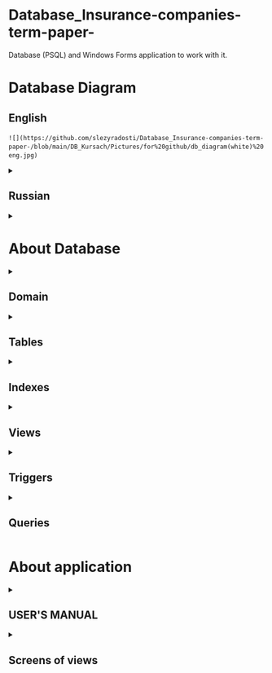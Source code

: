 # Database_Insurance-companies-term-paper-
Database (PSQL) and Windows Forms application to work with it.

# Database Diagram

## English
	
</summary>

` ![](https://github.com/slezyradosti/Database_Insurance-companies-term-paper-/blob/main/DB_Kursach/Pictures/for%20github/db_diagram(white)%20eng.jpg) `
	
</details>
	
<details>
<summary>

## Russian
	
</summary>

` ![](https://github.com/slezyradosti/Database_Insurance-companies-term-paper-/blob/main/DB_Kursach/Pictures/for%20github/db_diagram(white)%20eng.jpg) `
	
</details>
	
<details>
<summary>



# About Database
<details>
<summary>
	
## Domain
	
</summary>

` CREATE DOMAIN op_year AS integer
	CHECK(VALUE BETWEEN 1850 AND CAST(date_part('year', current_date) AS integer)) NOT NULL; `
	
</details>
	
<details>
<summary>
	
## Tables
	
</summary>

- Property types

```
CREATE TABLE property_types
(	type_id serial NOT NULL,
	property_type text COLLATE pg_catalog."default" NOT NULL,
 	CONSTRAINT typeid_pkey PRIMARY KEY (type_id),
 	CONSTRAINT property_uniq UNIQUE (property_type)
);
```

- Cities

```
CREATE TABLE cities
(
	city_id serial NOT NULL,
	city text COLLATE pg_catalog."default" NOT NULL,
	CONSTRAINT cityid_pkey PRIMARY KEY (city_id),
 	CONSTRAINT city_uniq UNIQUE (city)
); 
```

- Companies

```
CREATE TABLE companies
(
	company_id serial NOT NULL,
	company_name text COLLATE pg_catalog."default" NOT NULL,
	type_id integer NOT NULL,
	license_number integer NOT NULL,
	license_expiration_date date NOT NULL,
	city_id integer NOT NULL,
	address text COLLATE pg_catalog."default" NOT NULL,
	phone_number varchar(10) NOT NULL,
	opening_year op_year,
	license_photo bytea,
	CHECK (CAST(date_part('year', current_date) AS integer) > opening_year),
	CONSTRAINT company_pkey PRIMARY KEY (company_id),
	CONSTRAINT name_uniq UNIQUE (company_name),
	CONSTRAINT typeid_fkey FOREIGN KEY (type_id)
		REFERENCES property_types (type_id)
		ON DELETE CASCADE,
	CONSTRAINT lnumber_uniq UNIQUE (license_number),
	CONSTRAINT cityid_fkey FOREIGN KEY (city_id)
		REFERENCES cities (city_id)
		ON DELETE CASCADE,
	CONSTRAINT phnumber_uniq UNIQUE (phone_number)
);
```

- Types of insurance

```
CREATE TABLE types_of_insurance
(
	type_of_insurance_id serial NOT NULL,
	type_of_insurance text COLLATE pg_catalog."default" NOT NULL,
	CONSTRAINT instypeid_pkey PRIMARY KEY (type_of_insurance_id),
 	CONSTRAINT instype_uniq UNIQUE (type_of_insurance)
);
```

- Social status of clients

```
CREATE TABLE social_status_of_clients
(
	social_status_id serial NOT NULL,
	social_status text COLLATE pg_catalog."default" NOT NULL,
	CONSTRAINT socstatus_pkey PRIMARY KEY (social_status_id),
 	CONSTRAINT socstatus_uniq UNIQUE (social_status)
);
```

- Branches

```
CREATE TABLE branches
(
	branch_id serial NOT NULL,
	branch_name text COLLATE pg_catalog."default" NOT NULL,
	company_id integer NOT NULL, --ref
	city_id integer NOT NULL, --ref
	is_main boolean NOT NULL, -- only one 'true' 
	address text COLLATE pg_catalog."default" NOT NULL,
	phone_number varchar(10) NOT NULL,
	opening_year op_year,
	number_of_employees integer NOT NULL DEFAULT 0, --не даю это поле на ввод, добавил триггер
	CHECK(opening_year > 0),
	CONSTRAINT branchid_pkey PRIMARY KEY (branch_id),
 	--CONSTRAINT branchname_uniq UNIQUE (branch_name),
	CONSTRAINT companyid_fkey FOREIGN KEY (company_id)
		REFERENCES companies (company_id)
		ON DELETE CASCADE,
	CONSTRAINT cityid_fkey FOREIGN KEY (city_id)
		REFERENCES cities (city_id)
		ON DELETE CASCADE,
	CONSTRAINT branchphnumber_uniq UNIQUE (phone_number),
	CONSTRAINT branchNameAndCity_uniq UNIQUE (branch_name, city_id)
); 
```

- Employees

```
CREATE TABLE employees
(
	employee_id serial NOT NULL,
	branch_id integer NOT NULL,
	surname text COLLATE pg_catalog."default" NOT NULL,
	firstname text COLLATE pg_catalog."default" NOT NULL,
	lastname text COLLATE pg_catalog."default" NOT NULL,
	CONSTRAINT employee_pkey PRIMARY KEY (employee_id),
	CONSTRAINT branchid_fkey FOREIGN KEY (branch_id)
		REFERENCES branches (branch_id)
		ON DELETE CASCADE,
 	CONSTRAINT fullname_uniq UNIQUE (surname, firstname, lastname)
);
```

- Clients

```
CREATE TABLE clients
(
	client_id serial NOT NULL,
	surname text COLLATE pg_catalog."default" NOT NULL,
	firstname text COLLATE pg_catalog."default" NOT NULL,
	lastname text COLLATE pg_catalog."default" NOT NULL,
	date_of_birth date NOT NULL,
	social_status_id integer NOT NULL, --ref
	city_id integer NOT NULL, --ref
	address text NOT NULL,
	phone_number varchar(10) NOT NULL,
	CHECK (date_of_birth BETWEEN (current_date - (365*120))::date AND (current_date - (365*18))), -- 18-120 лет 
	CONSTRAINT clientid_pkey PRIMARY KEY (client_id),
	CONSTRAINT social_statusid_fkey FOREIGN KEY (social_status_id)
		REFERENCES social_status_of_clients (social_status_id)
		ON DELETE CASCADE,
	CONSTRAINT clientcityid_fkey FOREIGN KEY (city_id)
		REFERENCES cities (city_id)
		ON DELETE CASCADE,
	CONSTRAINT clientchphnumber_uniq UNIQUE (phone_number),
 	CONSTRAINT clientfullname_uniq UNIQUE (surname, firstname, lastname)
);
```

- Contracts

```
CREATE TABLE contracts
(
	contract_id serial NOT NULL,
	type_of_insurance_id integer NOT NULL, --ref
	employee_id integer NOT NULL, --ref
	client_id integer NOT NULL, --ref
	text_of_contract text NOT NULL,
	sum_of_contract integer NOT NULL,
	date_of_onclusion_contract date DEFAULT(current_date) NOT NULL,
	CHECK (sum_of_contract > 0),
	CHECK (date_of_onclusion_contract BETWEEN (current_date - 365) AND current_date), --365 дней
	CONSTRAINT contract_id PRIMARY KEY (contract_id),
	CONSTRAINT instype_fkey FOREIGN KEY (type_of_insurance_id)
		REFERENCES types_of_insurance (type_of_insurance_id)
		ON DELETE CASCADE,
	CONSTRAINT employeeid_fkey FOREIGN KEY (employee_id)
		REFERENCES employees (employee_id)
		ON DELETE CASCADE,
	CONSTRAINT contract_clientid_fkey FOREIGN KEY (client_id)
		REFERENCES clients (client_id)
		ON DELETE CASCADE
	
);
```
</details>

<details>
<summary>
	
## Indexes
	
</summary>

```
CREATE INDEX idx_opening_year ON companies(opening_year);
CREATE INDEX idx_branch_opening_year ON branches(opening_year);
CREATE INDEX idx_client_date_of_birth ON clients(date_of_birth);
CREATE INDEX idx_date_of_onclusion_contract ON contracts(date_of_onclusion_contract);
CREATE INDEX idx_sum_of_contract ON contracts(sum_of_contract);
CREATE INDEX idx_client_fio ON clients(surname, firstname, lastname);
```
	
</details>

<details>
<summary>
	
## Views
	
</summary>

```
CREATE VIEW all_companies_view AS
SELECT company_id, company_name, property_types.property_type, license_number, license_expiration_date, cities.city, address, phone_number, opening_year, license_photo FROM companies
INNER JOIN property_types ON companies.type_id=property_types.type_id
INNER JOIN cities ON companies.city_id=cities.city_id
ORDER BY company_id ASC;

CREATE VIEW all_property_types_view AS
SELECT type_id, property_type FROM property_types;

CREATE VIEW all_branches_view AS
SELECT branch_id, branch_name, companies.company_name, cities.city, is_main, branches.address, branches.phone_number, branches.opening_year, number_of_employees FROM branches
INNER JOIN companies ON branches.company_id=companies.company_id
INNER JOIN cities ON branches.city_id=cities.city_id
ORDER BY branch_id ASC;

CREATE VIEW all_employees_view AS
SELECT employee_id, employees.surname, employees.firstname, employees.lastname, concat (branches.branch_name, ', ', cities.city) branchAndCity 
FROM employees
INNER JOIN branches ON employees.branch_id=branches.branch_id
INNER JOIN cities ON branches.city_id=cities.city_id
ORDER BY employee_id ASC;


CREATE VIEW all_contracts_view AS
SELECT contract_id, types_of_insurance.type_of_insurance, concat (employees.surname, ' ', employees.firstname, ' ', employees.lastname) employeeFullName, concat (clients.surname, ' ', clients.firstname, ' ', clients.lastname) clientFullName, text_of_contract, sum_of_contract, date_of_onclusion_contract
FROM contracts
INNER JOIN types_of_insurance ON contracts.type_of_insurance_id =types_of_insurance.type_of_insurance_id
INNER JOIN employees ON contracts.employee_id=employees.employee_id
INNER JOIN clients ON contracts.client_id=clients.client_id
ORDER BY contract_id ASC;


CREATE VIEW all_types_of_insurance_view AS
SELECT type_of_insurance_id, type_of_insurance FROM types_of_insurance;

CREATE VIEW all_clients_view AS
SELECT client_id,  clients.surname, clients.firstname, clients.lastname, date_of_birth, social_status_of_clients.social_status, cities.city, address, phone_number FROM clients
INNER JOIN social_status_of_clients ON clients.social_status_id=social_status_of_clients.social_status_id
INNER JOIN cities ON clients.city_id=cities.city_id
ORDER BY client_id ASC;

CREATE VIEW all_social_status_of_clients_view AS
SELECT social_status_id, social_status FROM social_status_of_clients;

CREATE VIEW all_cities_view AS
SELECT city_id, city FROM cities;
```
	
</details>


<details>
<summary>
	
## Triggers
	
</summary>

- Employees - branches (insert)
	
```
CREATE  OR REPLACE FUNCTION add_number_employee_to_branch()
RETURNS TRIGGER
AS $$
BEGIN

	UPDATE branches
        SET number_of_employees = number_of_employees + 1
       WHERE branch_id = NEW.branch_id;

	RETURN NEW;
END;
$$ LANGUAGE plpgsql;

CREATE TRIGGER add_number_emplyees AFTER INSERT ON employees
FOR EACH ROW EXECUTE PROCEDURE add_number_employee_to_branch();
```
	
- Employees - branches (delete)
	
```
CREATE OR REPLACE FUNCTION remove_number_employee_to_branch()
RETURNS TRIGGER
AS $$
BEGIN
--ПРОВЕРКА НА ОТРИЦАТЕЛЬНОЕ ЧИСЛО?
	--IF number_of_employees > 0 THEN
	UPDATE branches
        SET number_of_employees = number_of_employees - 1
       	WHERE branch_id = OLD.branch_id;
		RETURN OLD;
END;
$$ LANGUAGE plpgsql;

CREATE TRIGGER remove_number_emplyees AFTER DELETE ON employees
FOR EACH ROW EXECUTE PROCEDURE remove_number_employee_to_branch();
```
	
- Employees - branches (update)
	
```
CREATE OR REPLACE FUNCTION update_number_employee_to_branch()
RETURNS TRIGGER
AS $$
BEGIN
	UPDATE branches
        SET number_of_employees = number_of_employees - 1
       	WHERE branch_id = OLD.branch_id;
	UPDATE branches
		SET number_of_employees = number_of_employees + 1
       WHERE branch_id = NEW.branch_id;
		RETURN NEW;
END;
$$ LANGUAGE plpgsql;

CREATE TRIGGER update_number_emplyees AFTER UPDATE ON employees
FOR EACH ROW EXECUTE PROCEDURE update_number_employee_to_branch();
```
	
- Only one main branch in company (insert)
	
```
CREATE OR REPLACE FUNCTION insert_ismain_branch()
RETURNS TRIGGER
AS $$
BEGIN
	IF ( SELECT COUNT(*) FROM branches
  	WHERE (branches.company_id = new.company_id)) >= 1 THEN
		new.is_main = false;
		RETURN NEW;
	ELSE
		new.is_main = true;
		RETURN NEW;
	END IF;
END;
$$ LANGUAGE plpgsql;

CREATE TRIGGER insert_ismain_branch BEFORE INSERT ON branches
FOR EACH ROW EXECUTE PROCEDURE insert_ismain_branch();
```
	

- Only one main branch in company (delete)
	
```
CREATE OR REPLACE FUNCTION remove_ismain_branch()
RETURNS TRIGGER
AS $$
BEGIN
	IF (OLD.is_main = true) THEN
		UPDATE branches
		SET is_main = true
		WHERE branches.opening_year = (SELECT MIN(branches.opening_year) FROM branches WHERE old.company_id = branches.company_id); --AND old.company_id = branches.company_id; 
	--RETURN NEW;
	END IF;
	RETURN OLD;
END;
$$ LANGUAGE plpgsql;

CREATE TRIGGER delete_ismain_branch AFTER DELETE ON branches
FOR EACH ROW EXECUTE PROCEDURE remove_ismain_branch();
```
	
- Only one main branch in company (update)
	
```
CREATE OR REPLACE FUNCTION update_ismain_branch()
RETURNS TRIGGER
AS $$
BEGIN --если изменяемый филиал был главным -> главным станет другой
	IF (OLD.is_main = true) THEN
		UPDATE branches
		SET is_main = true
		WHERE branches.opening_year = (SELECT MIN(branches.opening_year) FROM branches WHERE old.company_id = branches.company_id); --AND old.company_id = branches.company_id; 
	
	END IF;

	IF ( SELECT COUNT(*) FROM branches -- если у другой компании уже больше 1 филиала (первый всегда главный)
  		WHERE (branches.company_id = new.company_id)) > 1 THEN -- то обновленный будет обычным
			UPDATE branches
			SET is_main = false
			WHERE branch_id = new.branch_id;
	ELSE -- иначе обновленный станет главным
		UPDATE branches
		SET is_main = true
		WHERE branch_id = new.branch_id;
	END IF;
	
	RETURN NEW;
END;
$$ LANGUAGE plpgsql;

CREATE TRIGGER update_ismain_branch AFTER UPDATE ON branches
FOR EACH ROW 
WHEN (OLD.company_id is DISTINCT FROM NEW.company_id) 
EXECUTE PROCEDURE update_ismain_branch();
```
	
</details>

<details>
<summary>
	
## Queries
	
</summary>

- Inner Join With Foreign Key1

```
SELECT branch_id, branch_name, cities.city, is_main,
			branches.address, branches.phone_number, branches.opening_year, number_of_employees
			FROM branches
			INNER JOIN cities ON branches.city_id=cities.city_id
			WHERE branches.city_id = {0}
			GROUP BY branch_id, cities.city	
```
	
- Inner Join With Foreign Key2

```
SELECT employee_id, employees.surname, employees.firstname,
			employees.lastname, concat (branches.branch_name, ', ', cities.city) branchAndCity
			FROM employees
			INNER JOIN branches ON employees.branch_id=branches.branch_id
			INNER JOIN cities ON branches.city_id=cities.city_id
			WHERE employees.branch_id = {0}
			GROUP BY employee_id, branchAndCity;
```
	
- left Outer Join

```
SELECT branch_id, branch_name, companies.company_name, city, is_main, number_of_employees
			FROM branches
			LEFT OUTER JOIN companies ON branches.company_id = companies.company_id AND companies.license_photo IS NOT NULL
			LEFT OUTER JOIN cities ON branches.city_id= cities.city_id
			ORDER BY branch_id ASC
```
	
- right Outer Join

```
SELECT property_types.type_id , property_type , companies.company_name FROM property_types
			RIGHT OUTER JOIN companies ON companies.type_id = property_types.type_id AND companies.license_photo IS NOT NULL
			ORDER BY property_types.type_id ASC
```
	
- query On Query By Left Join Principle

```
SELECT companies.company_id, 
			(SELECT company_name FROM companies WHERE cmp.company_id = companies.company_id)
			FROM companies
			LEFT OUTER JOIN(SELECT DISTINCT company_id FROM branches
			WHERE is_main = true) cmp ON cmp.company_id = companies.company_id
			GROUP BY companies.company_id, cmp.company_id
			ORDER BY companies.company_id
```
	
- total Including

```
SELECT COUNT(client_id),
			SUM(CASE WHEN current_date - date_of_birth >= 18*365  AND current_date - date_of_birth< 20*365 THEN 1 ELSE 0 
			END) AS about18yoLower20yo,
			SUM(CASE WHEN current_date - date_of_birth >= 20 * 365  AND current_date - date_of_birth < 30 * 365 THEN 1 ELSE 0 
			END) AS about20yoLower30yo,
			SUM(CASE WHEN current_date - date_of_birth >= 30 * 365  AND current_date - date_of_birth < 45 * 365 THEN 1 ELSE 0
			END) AS about30yoLower45yo,
			SUM(CASE WHEN current_date - date_of_birth >= 45 * 365 THEN 1 ELSE 0
			END) AS about45yo
			FROM clients
```
	
- summary Queries With Condition On Data By Value

```
SELECT clients.client_id,
			concat (clients.surname, ' ', clients.firstname, ' ', clients.lastname) clientFullName, SUM(sum_of_contract)
			FROM contracts
			INNER JOIN clients ON contracts.client_id=clients.client_id
			WHERE(SELECT SUM(sum_of_contract) FROM contracts WHERE contracts.client_id= clients.client_id) >= {0}
			GROUP BY clients.client_id, clientFullName
			ORDER BY clientFullName ASC	
```
	
- summary Queries With Condition On Data By Mask

```
SELECT branch_id,
			concat (branch_name, ', ', city) branchNameAndCity, phone_number FROM all_branches_view
			WHERE phone_number LIKE '{0}%'
			GROUP BY branch_id, branchNameAndCity, phone_number ORDER BY branch_id ASC
```
	
- final Query With Condition On Data And Groups

```
SELECT company_name, COUNT(branches.branch_id)
			FROM companies 
			INNER JOIN branches ON branches.company_id=companies.company_id
			WHERE branches.opening_year BETWEEN {1} AND {2}
			GROUP BY company_name, companies.company_id
			HAVING companies.company_id = {0}
			ORDER BY company_name
```
	
- request On Request Based On Principle Of Final Request (Display information about contracts, the amount of which exceeds the average amount)

```
SELECT contract_id, types_of_insurance.type_of_insurance, 
			concat (employees.surname, ' ', employees.firstname, ' ', employees.lastname) employeeFullName,
			concat(clients.surname, ' ', clients.firstname, ' ', clients.lastname) clientFullName,
			text_of_contract, sum_of_contract, date_of_onclusion_contract
			FROM contracts
			INNER JOIN types_of_insurance ON contracts.type_of_insurance_id =types_of_insurance.type_of_insurance_id 
			INNER JOIN employees ON contracts.employee_id= employees.employee_id 
			INNER JOIN clients ON contracts.client_id= clients.client_id
			WHERE sum_of_contract > (SELECT avg(contracts.sum_of_contract) FROM contracts)
			GROUP BY contract_id, type_of_insurance, employeeFullName, clientFullName, sum_of_contract
			ORDER BY sum_of_contract
```
	
- queries With Subqueries Using With (display top employees by the number of signed contracts)

```
WITH employeeContracts AS 
			(SELECT employee_id, concat (employees.surname, ' ', employees.firstname, ' ', employees.lastname) employeeFullName, 
			(SELECT COUNT(contract_id) FROM contracts WHERE contracts.employee_id = employees.employee_id) as totalConracts 
			FROM employees 
			GROUP BY employees.employee_id), 
			topEmployees AS( 
			SELECT employee_id FROM employeeContracts 
			WHERE totalConracts > (SELECT MAX(totalConracts) * 0.85 FROM employeeContracts)) 
			SELECT employee_id, employeeFullName, totalConracts
			FROM employeeContracts 
			WHERE employee_id IN(SELECT employee_id FROM topEmployees) 
			GROUP BY employee_id, employeeFullName, totalConracts
			ORDER BY totalConracts DESC
```
	
- special Query2 (Determine the average number of customers for each branch and for each company)

```
WITH companiesAndClients AS ( 
			SELECT companies.company_id, company_name, AVG(DISTINCT clients.client_id ) as countOfCimpanyClietns FROM companies 
			LEFT JOIN branches ON branches.company_id=companies.company_id 
			LEFT JOIN employees ON employees.branch_id= branches.branch_id 
			LEFT JOIN contracts ON contracts.employee_id = employees.employee_id 
			LEFT JOIN clients ON contracts.client_id= clients.client_id 
			GROUP BY  companies.company_id, company_name), 
			branchesAndClients AS( 
			SELECT branches.company_id, branches.branch_id, concat (branch_name, ', ', cities.city) branchAndCity, 
			AVG(DISTINCT clients.client_id ) as countOfBranchClietns, is_main 
			FROM branches 
			INNER JOIN cities ON branches.city_id=cities.city_id 
			LEFT JOIN employees ON employees.branch_id= branches.branch_id 
			LEFT JOIN contracts ON contracts.employee_id = employees.employee_id 
			LEFT JOIN clients ON contracts.client_id= clients.client_id 
			GROUP BY branches.branch_id, branchAndCity) 
			SELECT DISTINCT company_name, countOfCimpanyClietns, branchesAndClients.branchAndCity, branchesAndClients.countOfBranchClietns 
			FROM companiesAndClients 
			RIGHT OUTER JOIN branchesAndClients ON companiesAndClients.company_id = branchesAndClients.company_id AND branchesAndClients.is_main = true
			ORDER BY company_name, branchAndCity 
```
	
- special Query3 (Determine the number of clients attracted by insurance companies for a specified period (several years) and income from these transactions)

```
SELECT company_name, count( DISTINCT clients.client_id ) as countOfCompanyClietns,
			SUM(sum_of_contract) as sumOfCompcontracts 
			FROM companies 
			LEFT JOIN branches ON branches.company_id=companies.company_id 
			LEFT JOIN employees ON employees.branch_id=branches.branch_id 
			LEFT JOIN contracts ON contracts.employee_id = employees.employee_id 
			LEFT JOIN clients ON contracts.client_id= clients.client_id 
			WHERE date_of_onclusion_contract BETWEEN {0} AND {1} 
			GROUP BY company_name 
			UNION ALL 
			SELECT 'ВСЕГО', count(DISTINCT clients.client_id ) as countOfCompanyClietns, SUM(sum_of_contract) as sumOfCompcontracts 
			FROM companies 
			LEFT JOIN branches ON branches.company_id=companies.company_id 
			LEFT JOIN employees ON employees.branch_id= branches.branch_id 
			LEFT JOIN contracts ON contracts.employee_id = employees.employee_id 
			LEFT JOIN clients ON contracts.client_id= clients.client_id 
			WHERE date_of_onclusion_contract BETWEEN {0} AND {1} 
			ORDER BY countOfCompanyClietns DESC, sumOfCompcontracts DESC, company_name DESC 
```
	
</details>

# About application

<details>
<summary>
	
## USER'S MANUAL
	
</summary>

For the correct operation of the program, a computer with Windows 7 or higher is required.

To work with the program, you need to run the DB_Kursach.exe executable file.

Authorization is required to continue working with the program. If the correct data is entered, the authorization window will close and the main menu will start. Otherwise, the program will give an authorization error.
To switch between tables, directories, queries and other elements, there is a top panel of the main menu. All the elements of the main menu panel have self-explanatory names and are intuitive.
To the right of each table there are buttons: add an entry, delete an entry, edit an entry, select all elements, search, update. These buttons are visualized as icons.

Clicking on the buttons for adding a record, editing a record, search, will open a new form of the corresponding action and the table on which they were clicked. In this form, you must fill in the proposed fields and click the summary button.

The search form provides for empty fields, the add and edit form reports an error with empty fields or incorrect data. The search result is displayed in the corresponding table. You can return to the original table by selecting it in the main menu bar.

By clicking on the delete button, only the selected rows of the corresponding table are deleted. Delete can be used after applying the search.

The Select All Items button will select all the items in the table on which the button was pressed. If all elements have already been selected, the selection will be deselected.
You can select one or many elements directly on the table using LMB.

The update button updates the corresponding table but does not send any query.

There is a compound form for items from the Customers table. To open a composite form, it is enough to double-click on the required element from the "Clients" table. The compound form has three sorting buttons: by date, by amount, and by type. The compound form has buttons similar to the main menu for adding, deleting, editing, selecting all elements, and updating. By clicking on the button for adding an entry, a form for adding a contract will open, similar to the form for adding any other entry, except that you cannot change the client's data.

Through the main menu bar you can get to the "Requests" form. When working with the Requests form, the buttons for adding, deleting, editing, and searching for records are not available. This form has: a drop-down list with implemented queries, various data entry fields, an “Apply” button and an “Export to Excel” button. Data entry fields become available and vice versa depending on the selected query. The "Export to Excel" button becomes available after the request is successfully completed.
 You can export to an Excel document the result of each of the submitted queries. When exporting, the user chooses the place and names of the Excel document. After saving the document, the user is prompted to open it immediately.
The main menu panel in the "Queries" section contains the following types: one-dimensional (in the form of a pyramid), columnar, three-dimensional columnar. Diagrams are opened in a separate window and are intended to visualize some queries.
The other list contains buttons for generating elements, clearing elements, and help.

Generation fills all tables and directories. In this case, the data of directories is filled with data for directories from files, and is not generated. Therefore, there is no need to fill in reference books before generation. You can generate data multiple times. At the same time, if the directory files are not updated, the contents of the directories will remain unchanged. In the tables whose data is generated, the old values ​​will remain and new ones will be added.
Clearing all items deletes the data of all tables and updates the values ​​of all IDs.

The help button opens a file containing the user manual.
	
</details>
	
<details>
<summary>
	
## Screens of views
	
</summary>

- Table clietns (or any table)

![](https://github.com/slezyradosti/Database_Insurance-companies-term-paper-/blob/main/DB_Kursach/Pictures/for%20github/table_clients.png)
	
- View clients-contracts
	
![](https://github.com/slezyradosti/Database_Insurance-companies-term-paper-/blob/main/DB_Kursach/Pictures/for%20github/client_contracts.png)
	
- Add company (any other - same)
	
![](https://github.com/slezyradosti/Database_Insurance-companies-term-paper-/blob/main/DB_Kursach/Pictures/for%20github/client_contracts.png)
	
- Example of query
	
![](https://github.com/slezyradosti/Database_Insurance-companies-term-paper-/blob/main/DB_Kursach/Pictures/for%20github/queries.png)
	
- Example of import query result to Excele
	
![](https://github.com/slezyradosti/Database_Insurance-companies-term-paper-/blob/main/DB_Kursach/Pictures/for%20github/export_to_exel.png)
	
</details>
